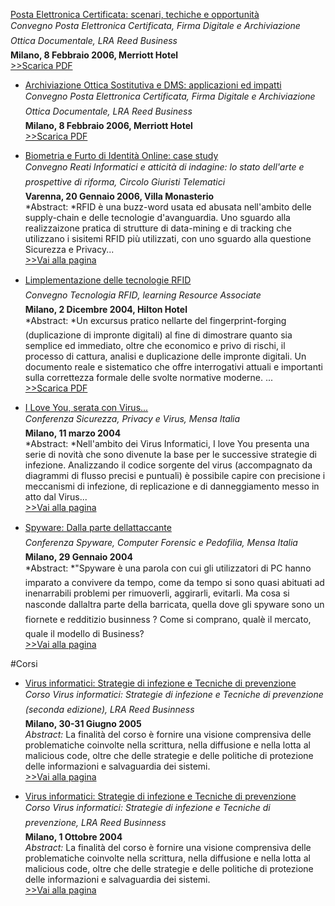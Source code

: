   [Posta Elettronica Certificata: scenari, techiche e opportunità](/download/20050209_pec_e_archiviazione.pdf)  
    *Convegno Posta Elettronica Certificata, Firma Digitale e Archiviazione Ottica Documentale, LRA Reed Business*  
    **Milano, 8 Febbraio 2006, Merriott Hotel**  
    [>>Scarica PDF](/download/20050209_pec_e_archiviazione.pdf)

*  [Archiviazione Ottica Sostitutiva e DMS: applicazioni ed impatti](/download/20050209_pec_e_archiviazione.pdf)  
    *Convegno Posta Elettronica Certificata, Firma Digitale e Archiviazione Ottica Documentale, LRA Reed Business*  
    **Milano, 8 Febbraio 2006, Merriott Hotel**  
   [>>Scarica PDF](/download/20050209_pec_e_archiviazione.pdf)

*  [Biometria e Furto di Identità Online: case study](http://www.lastknight.com/2006/01/06/biometria-e-convegno-su-reati-informatici)  
    *Convegno Reati Informatici e atticità di indagine: lo stato dell'arte e prospettive di riforma, Circolo Giuristi Telematici*  
    **Varenna, 20 Gennaio 2006, Villa Monasterio**  
    *Abstract: *RFID è una buzz-word usata ed abusata nell'ambito delle supply-chain e delle tecnologie d'avanguardia. Uno sguardo alla realizzaizone pratica di strutture di data-mining e di tracking che utilizzano i sisitemi RFID più utilizzati, con uno sguardo alla questione Sicurezza e Privacy...  
    [>>Vai alla pagina](http://www.lastknight.com/2006/01/06/biometria-e-convegno-su-reati-informatici)

*  [Limplementazione delle tecnologie RFID](/download/GP89.pdf)  
    *Convegno Tecnologia RFID, learning Resource Associate*  
    **Milano, 2 Dicembre 2004, Hilton Hotel**  
    *Abstract: *Un excursus pratico nellarte del fingerprint-forging (duplicazione di impronte digitali) al fine di dimostrare quanto sia semplice ed immediato, oltre che economico e privo di rischi, il processo di cattura, analisi e duplicazione delle impronte digitali. Un documento reale e sistematico che offre interrogativi attuali e importanti sulla correttezza formale delle svolte normative moderne. ...  
    [>>Scarica PDF](/download/GP89.pdf)

*  [I Love You, serata con Virus...](/conferenze/i-love-you/)  
    *Conferenza Sicurezza, Privacy e Virus, Mensa Italia*  
    **Milano, 11 marzo 2004**  
    *Abstract: *Nell'ambito dei Virus Informatici, I love You presenta una serie di novità che sono divenute la base per le successive strategie di infezione. Analizzando il codice sorgente del virus (accompagnato da diagrammi di flusso precisi e puntuali) è possibile capire con precisione i meccanismi di infezione, di replicazione e di danneggiamento messo in atto dal Virus...  
    [>>Vai alla pagina](/conferenze/i-love-you/)

*  [Spyware: Dalla parte dellattaccante](/conferenze/spyware-dalla-parte-dello-attaccante/)  
    *Conferenza Spyware, Computer Forensic e Pedofilia, Mensa Italia*  
    **Milano, 29 Gennaio 2004**   
    *Abstract: *"Spyware è una parola con cui gli utilizzatori di PC hanno imparato a convivere da tempo, come da tempo si sono quasi abituati ad inenarrabili problemi per rimuoverli, aggirarli, evitarli. Ma cosa si nasconde dallaltra parte della barricata, quella dove gli spyware sono un fiornete e redditizio businness ? Come si comprano, qualè il mercato, quale il modello di Business?  
    [>>Vai alla pagina](/conferenze/spyware-dalla-parte-dello-attaccante/)

#Corsi

*  [Virus informatici: Strategie di infezione e Tecniche di prevenzione](/conferenze/corso-virus-informatici-e-tecniche-di-prevenzione/)  
    *Corso Virus informatici: Strategie di infezione e Tecniche di prevenzione (seconda edizione), LRA Reed Businness*  
    **Milano, 30-31 Giugno 2005**   
    *Abstract:* La finalità del corso è fornire una visione comprensiva delle problematiche coinvolte nella scrittura, nella diffusione e nella lotta al malicious code, oltre che delle strategie e delle politiche di protezione delle informazioni e salvaguardia dei sistemi.    
    [>>Vai alla pagina](/conferenze/corso-virus-informatici-e-tecniche-di-prevenzione/)

*  [Virus informatici: Strategie di infezione e Tecniche di prevenzione](/conferenze/corso-virus-informatici-e-tecniche-di-prevenzione/)  
    *Corso Virus informatici: Strategie di infezione e Tecniche di prevenzione, LRA Reed Businness*  
    **Milano, 1 Ottobre 2004**   
    *Abstract:* La finalità del corso è fornire una visione comprensiva delle problematiche coinvolte nella scrittura, nella diffusione e nella lotta al malicious code, oltre che delle strategie e delle politiche di protezione delle informazioni e salvaguardia dei sistemi.  
    [>>Vai alla pagina](/conferenze/corso-virus-informatici-e-tecniche-di-prevenzione/)